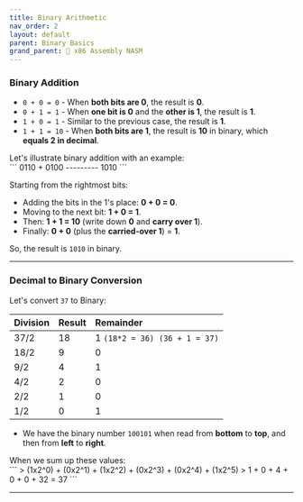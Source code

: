 ```yaml
---
title: Binary Arithmetic
nav_order: 2
layout: default
parent: Binary Basics
grand_parent: 🔲 x86 Assembly NASM
---
```


### **Binary Addition**

- `0 + 0 = 0` - When **both bits are 0**, the result is **0**.
- `0 + 1 = 1` - When **one bit is 0** and the **other is 1**, the result is **1**.
- `1 + 0 = 1` - Similar to the previous case, the result is **1**.
- `1 + 1 = 10` - When **both bits are 1**, the result is **10** in binary, which **equals 2 in decimal**.

<div class="code-example" markdown="1">
Let's illustrate binary addition with an example:
</div>
```
    0110
+   0100
---------
    1010
```

Starting from the rightmost bits:

- Adding the bits in the 1's place: **0 + 0 = 0**.
- Moving to the next bit: **1 + 0 = 1**.
- Then: **1 + 1 = 10** (write down **0** and **carry over 1**).
- Finally: **0 + 0** (plus the **carried-over 1**) = **1**.

So, the result is `1010` in binary.

----

### **Decimal to Binary Conversion**

Let's convert `37` to Binary:

Division     | Result | Remainder
:------------|:-------|:---------
37/2         | 18     | 1 `(18*2 = 36) (36 + 1 = 37)`
18/2         | 9      | 0
9/2          | 4      | 1
4/2          | 2      | 0
2/2          | 1      | 0
1/2          | 0      | 1

- We have the binary number `100101` when read from **bottom** to **top**, and then from **left** to **right**.

<div class="code-example" markdown="1">
When we sum up these values:
</div>
```
> (1x2^0) + (0x2^1) + (1x2^2) + (0x2^3) + (0x2^4) + (1x2^5)
> 1 + 0 + 4 + 0 + 0 + 32 = 37
```

----

